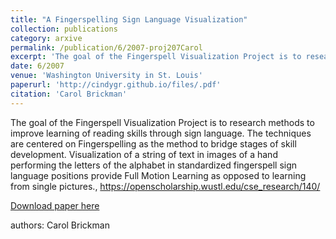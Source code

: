 ```yaml
---
title: "A Fingerspelling Sign Language Visualization"
collection: publications
category: arxive
permalink: /publication/6/2007-proj207Carol
excerpt: 'The goal of the Fingerspell Visualization Project is to research methods to improve learning of reading skills through sign language. The techniques are centered on Fingerspelling as the method to bridge stages of skill development. Visualization of a string of text in images of a hand performing the letters of the alphabet in standardized fingerspell sign language positions provide Full Motion Learning as opposed to learning from single pictures., https://openscholarship.wustl.edu/cse_research/140/, '
date: 6/2007
venue: 'Washington University in St. Louis'
paperurl: 'http://cindygr.github.io/files/.pdf'
citation: 'Carol Brickman'
---
```

The goal of the Fingerspell Visualization Project is to research methods to improve learning of reading skills through sign language. The techniques are centered on Fingerspelling as the method to bridge stages of skill development. Visualization of a string of text in images of a hand performing the letters of the alphabet in standardized fingerspell sign language positions provide Full Motion Learning as opposed to learning from single pictures., https://openscholarship.wustl.edu/cse_research/140/

[Download paper here](http://cindygr.github.io/files/.pdf)

authors: Carol Brickman